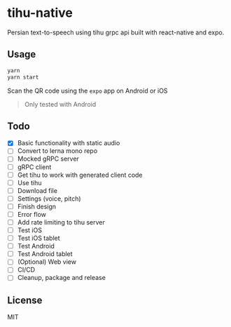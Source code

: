 # tihu-native

Persian text-to-speech using tihu grpc api built with react-native and expo.

## Usage

```sh
yarn
yarn start
```

Scan the QR code using the `expo` app on Android or iOS

> Only tested with Android

## Todo

- [x] Basic functionality with static audio
- [ ] Convert to lerna mono repo
- [ ] Mocked gRPC server
- [ ] gRPC client
- [ ] Get tihu to work with generated client code
- [ ] Use tihu
- [ ] Download file
- [ ] Settings (voice, pitch)
- [ ] Finish design
- [ ] Error flow
- [ ] Add rate limiting to tihu server
- [ ] Test iOS
- [ ] Test iOS tablet
- [ ] Test Android
- [ ] Test Android tablet
- [ ] (Optional) Web view
- [ ] CI/CD
- [ ] Cleanup, package and release

## License

MIT
